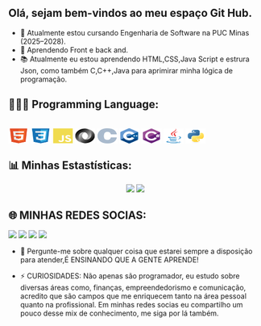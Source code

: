 ## Olá, sejam bem-vindos ao meu espaço Git Hub.



- 🔭 Atualmente estou cursando Engenharia de Software na PUC Minas  (2025–2028).
- 🌱 Aprendendo Front e back and.
- 📚 Atualmente eu estou aprendendo HTML,CSS,Java Script e estrura Json, como também C,C++,Java para aprimirar minha lógica de programação.

## 👨🏻‍💻 Programming Language:
<div style="display: inline_block"><br>
  <img align="center" alt="Rafa-HTML" height="30" width="40" src="https://raw.githubusercontent.com/devicons/devicon/master/icons/html5/html5-original.svg">
  <img align="center" alt="Rafa-CSS" height="30" width="40" src="https://raw.githubusercontent.com/devicons/devicon/master/icons/css3/css3-original.svg">
  <img align="center" alt="Rafa-Js" height="30" width="40" src="https://raw.githubusercontent.com/devicons/devicon/master/icons/javascript/javascript-plain.svg">
  <img align="center" alt="Rafa-Csharp" height="30" width="40" src="https://raw.githubusercontent.com/devicons/devicon/master/icons/json/json-original.svg">
  <img align="center" alt="Rafa-Csharp" height="30" width="40" src="https://raw.githubusercontent.com/devicons/devicon/master/icons/c/c-original.svg">
  <img align="center" alt="Rafa-Csharp" height="30" width="40" src="https://raw.githubusercontent.com/devicons/devicon/master/icons/cplusplus/cplusplus-original.svg">
  <img align="center" alt="Rafa-Python" height="30" width="40" src="https://raw.githubusercontent.com/devicons/devicon/master/icons/csharp/csharp-original.svg">
  <img align="center" alt="Rafa-Python" height="30" width="40" src="https://raw.githubusercontent.com/devicons/devicon/master/icons/java/java-original.svg">
  <img align="center" alt="Rafa-Python" height="30" width="40" src="https://raw.githubusercontent.com/devicons/devicon/master/icons/python/python-original.svg">
</div>
  
 ## 📊 Minhas Estastísticas:
 
<div align="center">
  <img height="180em" src="https://github-readme-stats.vercel.app/api?username=Kaua-Rodriguess&show_icons=true&theme=tokyonight&include_all_commits=true&count_private=true"/>
  <img height="180em" src="https://github-readme-stats.vercel.app/api/top-langs/?username=Kaua-Rodriguess&layout=compact&langs_count=7&theme=tokyonight"/>
</div>

## 🌐 MINHAS REDES SOCIAS:

<div> 
  <a href="https://www.youtube.com/watch?v=_rJvrsjnMXA" target="_blank"><img src="https://img.shields.io/badge/YouTube-FF0000?style=for-the-badge&logo=youtube&logoColor=white" target="_blank"></a>
  <a href="https://www.instagram.com/kaua.rodrigues.1" target="_blank"><img src="https://img.shields.io/badge/-Instagram-%23E4405F?style=for-the-badge&logo=instagram&logoColor=white" target="_blank"></a>
  <a href = "mailto:kauarodriges17@gmail.com"><img src="https://img.shields.io/badge/-Gmail-%23333?style=for-the-badge&logo=gmail&logoColor=white" target="_blank"></a>
  <a href="https://www.linkedin.com/in/kau%C3%A3-rodrigues-86b748209" target="_blank"><img src="https://img.shields.io/badge/-LinkedIn-%230077B5?style=for-the-badge&logo=linkedin&logoColor=white" target="_blank"></a> 
  
</div>


  
- 💬 Pergunte-me sobre qualquer coisa que estarei sempre a disposição para atender,É ENSINANDO QUE A GENTE APRENDE!
  
- ⚡ CURIOSIDADES: Não apenas são programador, eu estudo sobre diversas áreas como, finanças, empreendedorismo e comunicação, acredito que são campos que me enriquecem tanto na área pessoal quanto na profissional. Em minhas redes socias eu compartilho um pouco desse mix de conhecimento, me siga por lá também.

